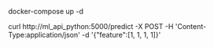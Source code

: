 docker-compose up -d

curl http://ml_api_python:5000/predict -X POST -H 'Content-Type:application/json' -d '{"feature":[1, 1, 1, 1]}'

